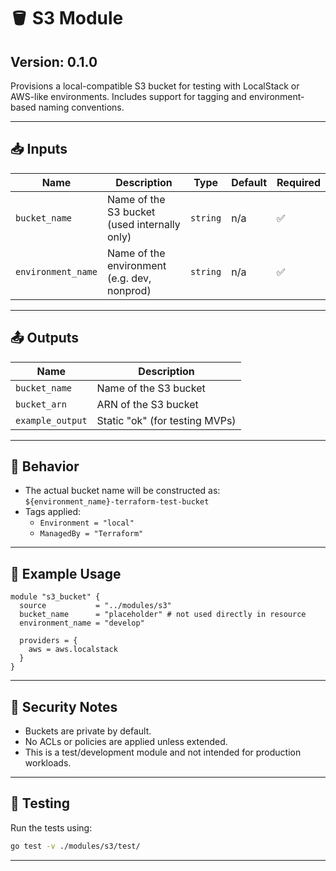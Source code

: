 # 🪣 S3 Module

## Version: 0.1.0

Provisions a local-compatible S3 bucket for testing with LocalStack or AWS-like environments. Includes support for tagging and environment-based naming conventions.

---

## 📥 Inputs

| Name              | Description                                   | Type          | Default | Required |
|-------------------|-----------------------------------------------|---------------|---------|----------|
| `bucket_name`     | Name of the S3 bucket (used internally only)  | `string`      | n/a     | ✅        |
| `environment_name`| Name of the environment (e.g. dev, nonprod)   | `string`      | n/a     | ✅        |

---

## 📤 Outputs

| Name            | Description             |
|-----------------|-------------------------|
| `bucket_name`   | Name of the S3 bucket   |
| `bucket_arn`    | ARN of the S3 bucket    |
| `example_output`| Static "ok" (for testing MVPs) |

---

## 🔧 Behavior

- The actual bucket name will be constructed as:  
  `${environment_name}-terraform-test-bucket`
- Tags applied:
  - `Environment = "local"`
  - `ManagedBy = "Terraform"`

---

## 🧪 Example Usage

```hcl
module "s3_bucket" {
  source           = "../modules/s3"
  bucket_name      = "placeholder" # not used directly in resource
  environment_name = "develop"

  providers = {
    aws = aws.localstack
  }
}
```

---

## 🚫 Security Notes

- Buckets are private by default.
- No ACLs or policies are applied unless extended.
- This is a test/development module and not intended for production workloads.

---

## 🧪 Testing

Run the tests using:

```bash
go test -v ./modules/s3/test/
```

---